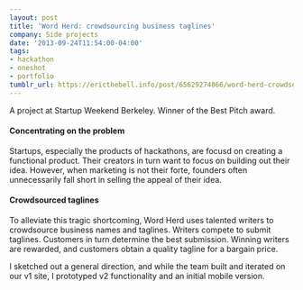 ```yaml
---
layout: post
title: 'Word Herd: crowdsourcing business taglines'
company: Side projects
date: '2013-09-24T11:54:00-04:00'
tags:
- hackathon
- oneshot
- portfolio
tumblr_url: https://ericthebell.info/post/65629274866/word-herd-crowdsourcing-business-taglines
---
```

A project at Startup Weekend Berkeley. Winner of the Best Pitch award.

#### Concentrating on the problem

Startups, especially the products of hackathons, are focusd on creating a functional product. Their creators in turn want to focus on building out their idea. However, when marketing is not their forte, founders often unnecessarily fall short in selling the appeal of their idea.

#### Crowdsourced taglines

To alleviate this tragic shortcoming, Word Herd uses talented writers to crowdsource business names and taglines. Writers compete to submit taglines. Customers in turn determine the best submission. Winning writers are rewarded, and customers obtain a quality tagline for a bargain price.

I sketched out a general direction, and while the team built and iterated on our v1 site, I prototyped v2 functionality and an initial mobile version.

